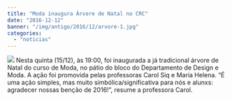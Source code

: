 ```yaml
---
title: "Moda inaugura Árvore de Natal no CRC"
date: "2016-12-12"
banner: "/img/antigo/2016/12/arvore-1.jpg"
categories: 
  - "noticias"
---
```


![](/img/antigo/2016/12/arvore-1.jpg) 
Nesta quinta (15/12), às 19:00, foi inaugurada a já tradicional árvore de Natal do curso de Moda, no pátio do bloco do Departamento de Design e Moda. A ação foi promovida pelas professoras Carol Siq e Maria Helena. “É uma ação simples, mas muito simbólica/significativa para nós e alunxs: agradecer nossas benção de 2016!”, resume a professora Carol.
